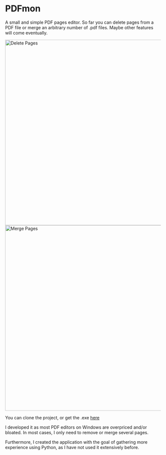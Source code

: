 # PDFmon
A small and simple PDF pages editor.
So far you can delete pages from a PDF file or merge an arbitrary number of .pdf files.
Maybe other features will come eventually.

<img src="https://user-images.githubusercontent.com/35760266/236685300-6cd24298-f4da-4fab-b5f5-a73f440666dc.png" alt="Delete Pages" width="600"/>
<img src="https://user-images.githubusercontent.com/35760266/236685302-7a7bc069-2e1f-4091-aa5a-383b1e8c17cb.png" alt="Merge Pages" width="600"/>


You can clone the project, or get the .exe [here](https://github.com/SimonSeibert/PDFmon/releases/tag/1.1)

I developed it as most PDF editors on Windows are overpriced and/or bloated. In most cases, I only need to remove or merge several pages.

Furthermore, I created the application with the goal of gathering more experience using Python, as I have not used it extensively before.
